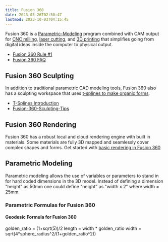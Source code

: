 ```yaml
---
title: Fusion 360
date: 2023-05-26T02:50:47
lastmod: 2023-10-03T04:15:45
---
```


Fusion 360 is a [Parametric-Modeling](../parametric-modeling.md) program combined with CAM output for [CNC milling](../../digital-fabrication/cnc/cnc-basics.md), [laser cutting](../../digital-fabrication/laser-cutting/laser-cutting.md), and [3D printing](../../digital-fabrication/3d-printing/3d-printing.md) that simplifies going from digital ideas inside the computer to physical output.

- [Fusion 360 Rule #1](./fusion-360-rule-number-one.md)
- [Fusion 360 FAQ](./fusion-360-faq.md)

## Fusion 360 Sculpting

In addition to traditional parametric CAD modeling tools, Fusion 360 also has a sculpting workspace that uses [t-splines to make organic forms](./fusion-360-organic-forms-with-t-splines.md).

- [T-Splines Introduction](https://youtu.be/8vGrRR_TLEg)
- [Fusion-360-Sculpting-Tips](fusion-360-sculpting-tips.md)

## Fusion 360 Rendering

Fusion 360 has a robust local and cloud rendering engine with built in materials. Some materials are fully 3D mapped and seamlessly cover complex shapes and forms. Get started with [basic rendering in Fusion 360](./fusion-360-basic-rendering.md)

## Parametric Modeling

Parametric modeling allows the use of variables or parameters to stand in for hard coded dimensions in the 3D model. Instead of defining a dimension "height" as 50mm one could define "height" as "width x 2" where width = 25mm.

### Parametric Formulas for Fusion 360

#### Geodesic Formula for Fusion 360

golden_ratio = (1+sqrt(5))/2 length = width * golden_ratio width = sqrt(4*sphere_radius^2/(1+golden_ratio^2))
